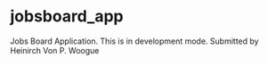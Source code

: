 # jobsboard_app
Jobs Board Application.
This is in development mode.
Submitted by Heinirch Von P. Woogue
